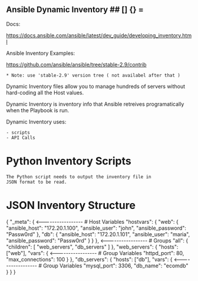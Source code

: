 
##  Ansible Dynamic Inventory  ##     [] {} =


Docs:

https://docs.ansible.com/ansible/latest/dev_guide/developing_inventory.html

Ansible Inventory Examples:

https://github.com/ansible/ansible/tree/stable-2.9/contrib

    * Note: use 'stable-2.9' version tree ( not availabel after that )


Dynamic Inventory files allow you to manage hundreds of servers
without hard-coding all the Host values.


Dynamic Inventory is inventory info that Ansible retreives 
programatically when the Playbook is run.


Dynamic Inventory uses:

    - scripts
    - API Calls


# Python Inventory Scripts

    The Python script needs to output the inventory file in 
    JSON format to be read.


# JSON Inventory Structure

{
    "_meta": {      <-----------------  # Host Variables
        "hostvars": {
            "web": {
                "ansible_host": "172.20.1.100",
                "ansible_user": "john",
                "ansible_password": "Passw0rd"
            },
            "db": {
                "ansible_host": "172.20.1.101",
                "ansible_user": "maria",
                "ansible_password": "Passw0rd"
            }
        }
    },              <-----------------  # Groups
    "all": {
        "children": [
            "web_servers",
            "db_servers"
        ]
    },
    "web_servers": {
        "hosts": ["web"],
        "vars": {   <-----------------  # Group Variables
            "httpd_port": 80,
            "max_connections": 100
        }
    },
    "db_servers": {
        "hosts": ["db"],
        "vars": {   <-----------------  # Group Variables
            "mysql_port": 3306,
            "db_name": "ecomdb"
        }
    }
}


# 